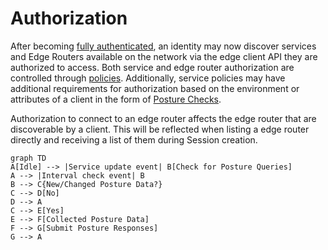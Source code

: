 
# Authorization

After becoming [fully authenticated](/learn/core-concepts/security/sessions.md#full-vs-partial-authentication), an identity may now 
discover services and Edge Routers available on the network via the edge client API they are authorized to access.
Both service and edge router authorization are controlled through [policies](policies/overview.mdx). Additionally,
service policies may have additional requirements for authorization based on the environment or attributes of a
client in the form of [Posture Checks](posture-checks.md).

Authorization to connect to an edge router affects the edge router that are discoverable by a client. This will be 
reflected when listing a edge router directly and receiving a list of them during Session creation.

```mermaid
graph TD
A[Idle] --> |Service update event| B[Check for Posture Queries]
A --> |Interval check event| B
B --> C{New/Changed Posture Data?}
C --> D[No]
D --> A
C --> E[Yes]
E --> F[Collected Posture Data]
F --> G[Submit Posture Responses]
G --> A
```

